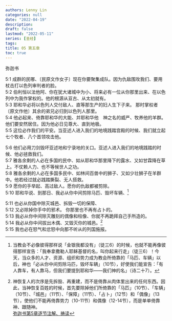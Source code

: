 ```yaml
---
authors: Lenny Lin
categories: null
date: "2022-04-19"
description: 
draft: false
lastmod: "2022-05-11"
series: [圣经]
tags: 
title: 05 第五章
toc: true
---
```


弥迦书  
<!--more-->

5:1 成群的民哪、〔民原文作女子〕现在你要聚集成队。因为仇敌围攻我们、要用杖击打以色列审判者的脸。  
5:2 伯利恒以法他阿、你在犹大诸城中为小、将来必有一位从你那里出来、在以色列中为我作掌权的。他的根源从亘古、从太初就有。  
5:3 耶和华必将以色列人交付敌人、直等那生产的妇人生下子来。  那时掌权者〔原文作他〕其余的弟兄必归到以色列人那里。  
5:4 他必起来、倚靠耶和华的大能、并耶和华他　神之名的威严、牧养他的羊群。他们要安然居住。因为他必日见尊大、直到地极。  
5:5 这位必作我们的平安。当亚述人进入我们的地境践踏宫殿的时候、我们就立起七个牧者、八个首领攻击他。  

5:6 他们必用刀剑毁坏亚述地和宁录地的关口。亚述人进入我们的地境践踏的时候、他必拯救我们。  
5:7 雅各余剩的人必在多国的民中、如从耶和华那里降下的露水、又如甘霖降在草上。不仗赖人力、也不等候世人之功。  
5:8 雅各余剩的人必在多国多民中、如林间百兽中的狮子、又如少壮狮子在羊群中。他若经过就必践踏撕裂、无人搭救。  
5:9 愿你的手举起、高过敌人。愿你的仇敌都被剪除。  
5:10 耶和华说、到那日、我必从你中间剪除马匹、毁坏车辆、[^1]  

5:11 也必从你国中除灭城邑、拆毁一切的保障、  
5:12 又必除掉你手中的邪术。  你那里也不再有占卜的。  
5:13 我必从你中间除灭雕刻的偶像和柱像、你就不再跪拜自己手所造的。  
5:14 我必从你中间拔出木偶、又毁灭你的城邑。[^2]  
5:15 我也必在怒气和忿怒中向那不听从的列国施报。  

[^1]: 当教会不必像彼得那样说「金银我都没有」（徒三6）的时候，也就不能再像彼得那样宣告：「我奉拿撒勒人耶稣基督的名，叫你起来行走」（徒三6）！今天，当众多的人才、资源、组织和势力成为教会所倚靠的「马匹、车辆」以后，神也「必从你中间剪除马匹，毁坏车辆」（10节），好使我们能宣告：「有人靠车，有人靠马，但我们要提到耶和华——我们神的名」（诗二十7）。  
[^2]: 神恢复人的次序是先拆毁、再重建，而不是倚靠从肉体里出来的任何东西。因此，当神恢复百姓的时候，首先要除掉他们所倚靠的「马匹」（10节）、「车辆」（10节）、「城邑」（11节）、「保障」（11节）、「占卜」（12节）和「偶像」（13节），使他们不能再倚靠势力（10-11节）和偶像（12-14节），而是单单倚靠神、跟随神。  
[弥迦书第5章逐节注解、祷读](https://cmcbiblereading.com/2016/10/13/%e5%bc%a5%e8%bf%a6%e4%b9%a6%e7%ac%ac5%e7%ab%a0%e9%80%90%e8%8a%82%e6%b3%a8%e8%a7%a3%e3%80%81%e7%a5%b7%e8%af%bb/)


